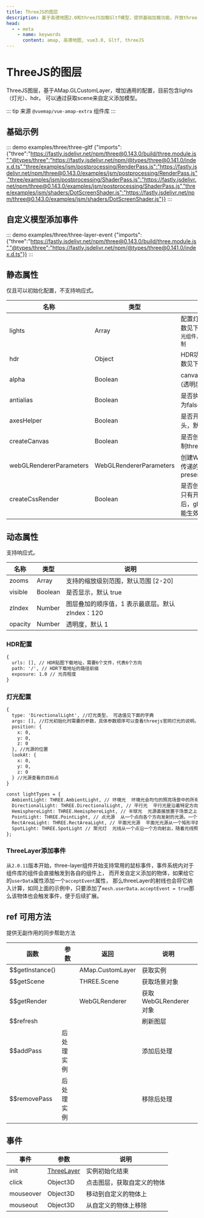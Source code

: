 ```yaml
---
title: ThreeJS的图层
description: 基于高德地图2.0和threeJS加载Gltf模型，提供基础加载功能，开放threeJS对象用于后续细致操作
head:
  - - meta
    - name: keywords
      content: amap, 高德地图, vue3.0, Gltf, threeJS
---
```


# ThreeJS的图层
ThreeJS图层，基于AMap.GLCustomLayer，增加通用的配置，目前包含lights（灯光）、hdr。
可以通过获取scene来自定义添加模型。

::: tip
来源 ```@vuemap/vue-amap-extra``` 组件库
:::

## 基础示例

::: demo
examples/three/three-gltf
{"imports":{"three":"https://fastly.jsdelivr.net/npm/three@0.143.0/build/three.module.js","@types/three":"https://fastly.jsdelivr.net/npm/@types/three@0.141.0/index.d.ts","three/examples/jsm/postprocessing/RenderPass.js":"https://fastly.jsdelivr.net/npm/three@0.143.0/examples/jsm/postprocessing/RenderPass.js","three/examples/jsm/postprocessing/ShaderPass.js":"https://fastly.jsdelivr.net/npm/three@0.143.0/examples/jsm/postprocessing/ShaderPass.js","three/examples/jsm/shaders/DotScreenShader.js":"https://fastly.jsdelivr.net/npm/three@0.143.0/examples/jsm/shaders/DotScreenShader.js"}}
:::

## 自定义模型添加事件
::: demo
examples/three/three-layer-event
{"imports":{"three":"https://fastly.jsdelivr.net/npm/three@0.143.0/build/three.module.js","@types/three":"https://fastly.jsdelivr.net/npm/@types/three@0.141.0/index.d.ts"}}
:::

## 静态属性
仅且可以初始化配置，不支持响应式。

名称 | 类型 | 说明
---|---|---|
lights  | Array | 配置灯光数据，具体参数见下面`已废弃，请使用灯光组件，更适合后续灯光控制`
hdr | Object | HDR功能配置，具体参数见下面
alpha | Boolean | canvas是否包含alpha (透明度)。默认为 false
antialias | Boolean | 是否执行抗锯齿。默认为false
axesHelper | Boolean | 是否开启debug的箭头，默认false
createCanvas | Boolean | 是否创建新的canvas绘制threejs，默认false
webGLRendererParameters | WebGLRendererParameters | 创建WebglRenderer时传递的数据，可以传preserveDrawingBuffer
createCssRender | Boolean | 是否创建cssRender，只有开启cssRender后，gltf组件的popup才能生效


## 动态属性
支持响应式。

名称 | 类型 | 说明
---|---|---|
zooms | Array | 支持的缩放级别范围，默认范围 [2-20]
visible | Boolean | 是否显示，默认 true
zIndex | Number | 图层叠加的顺序值，1 表示最底层。默认 zIndex：120
opacity | Number | 透明度，默认 1

### HDR配置
```html
{
  urls: [], // HDR贴图下载地址，需要6个文件，代表6个方向
  path: '/', // HDR下载地址的路径前缀
  exposure: 1.0 // 光亮程度
}
```

### 灯光配置
```html
{
  type: 'DirectionalLight', //灯光类型， 可选值见下面的字典
  args: [], //灯光初始化时需要的参数，具体参数顺序可以查看threejs官网灯光的说明。 采用 ...args 的方式进行初始化
  position: {
    x: 0,
    y: 0,
    z: 0
  }, //光源的位置
  lookAt: {
    x: 0,
    y: 0,
    z: 0
  } //光源查看的目标点
}

const lightTypes = {
  AmbientLight: THREE.AmbientLight, // 环境光  环境光会均匀的照亮场景中的所有物体
  DirectionalLight: THREE.DirectionalLight, // 平行光  平行光是沿着特定方向发射的光
  HemisphereLight: THREE.HemisphereLight, // 半球光  光源直接放置于场景之上，光照颜色从天空光线颜色渐变到地面光线颜色。
  PointLight: THREE.PointLight, // 点光源  从一个点向各个方向发射的光源。一个常见的例子是模拟一个灯泡发出的光
  RectAreaLight: THREE.RectAreaLight, // 平面光光源  平面光光源从一个矩形平面上均匀地发射光线。这种光源可以用来模拟像明亮的窗户或者条状灯光光源
  SpotLight: THREE.SpotLight // 聚光灯  光线从一个点沿一个方向射出，随着光线照射的变远，光线圆锥体的尺寸也逐渐增大
};
```

### ThreeLayer添加事件
从`2.0.11`版本开始，three-layer组件开始支持常用的鼠标事件，事件系统内对于组件库的组件会直接触发到各自的组件上，
而开发自定义添加的物体，如果给它的`userData`属性添加一个`acceptEvent`属性，
那么threeLayer的射线也会将它纳入计算，如同上面的示例中，只要添加了`mesh.userData.acceptEvent = true`那么该物体也会触发事件，便于后续扩展。


## ref 可用方法
提供无副作用的同步帮助方法

| 函数              | 参数    | 返回               | 说明                |
|-----------------|-------|------------------|-------------------|
| $$getInstance() |       | AMap.CustomLayer | 获取实例              |
| $$getScene      |       | THREE.Scene      | 获取场景对象            |
| $$getRender     |       | WebGLRenderer    | 获取WebGLRenderer对象 |
| $$refresh       |       |                  | 刷新图层              |
| $$addPass       | 后处理实例 |                  | 添加后处理             |
| $$removePass    | 后处理实例 |                  | 移除后处理             |

## 事件

事件 | 参数             | 说明
---|----------------|---|
init | [ThreeLayer](https://github.com/yangyanggu/vue-amap/blob/dev/src/packages/ext/ThreeLayer/ThreeLayer.ts) | 实例初始化结束
click | Object3D         | 点击图层，获取自定义的物体
mouseover | Object3D | 移动到自定义的物体上
mouseout | Object3D | 从自定义的物体上移除

